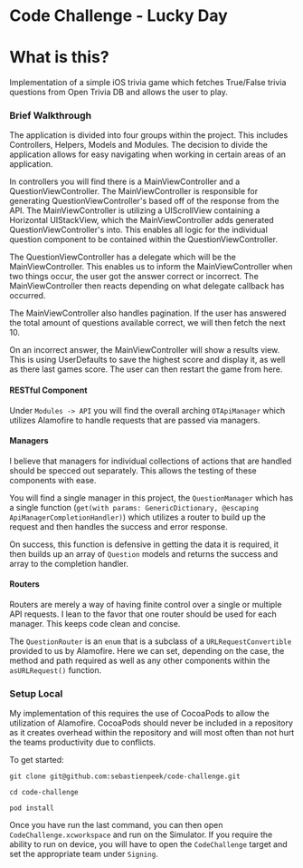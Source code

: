 Code Challenge - Lucky Day
================
# What is this?

Implementation of a simple iOS trivia game which fetches True/False trivia questions from Open Trivia DB and allows the user to play.

### Brief Walkthrough

The application is divided into four groups within the project. This includes Controllers, Helpers, Models and Modules. The decision to divide the application allows for easy navigating when working in certain areas of an application.

In controllers you will find there is a MainViewController and a QuestionViewController. The MainViewController is responsible for generating QuestionViewController's based off of the response from the API. The MainViewController is utilizing a UIScrollView containing a Horizontal UIStackView, which the MainViewController adds generated QuestionViewController's into. This enables all logic for the individual question component to be contained within the QuestionViewController.

The QuestionViewController has a delegate which will be the MainViewController. This enables us to inform the MainViewController when two things occur, the user got the answer correct or incorrect. The MainViewController then reacts depending on what delegate callback has occurred.

The MainViewController also handles pagination. If the user has answered the total amount of questions available correct, we will then fetch the next 10.

On an incorrect answer, the MainViewController will show a results view. This is using UserDefaults to save the highest score and display it, as well as there last games score. The user can then restart the game from here.

#### RESTful Component

Under `Modules -> API` you will find the overall arching `OTApiManager` which utilizes Alamofire to handle requests that are passed via managers.

#### Managers

I believe that managers for individual collections of actions that are handled should be specced out separately. This allows the testing of these components with ease.

You will find a single manager in this project, the `QuestionManager` which has a single function (`get(with params: GenericDictionary, @escaping ApiManagerCompletionHandler)`) which utilizes a router to build up the request and then handles the success and error response.

On success, this function is defensive in getting the data it is required, it then builds up an array of `Question` models and returns the success and array to the completion handler.

#### Routers

Routers are merely a way of having finite control over a single or multiple API requests. I lean to the favor that one router should be used for each manager. This keeps code clean and concise.

The `QuestionRouter` is an `enum` that is a subclass of a `URLRequestConvertible` provided to us by Alamofire. Here we can set, depending on the case, the method and path required as well as any other components within the `asURLRequest()` function.

### Setup Local

My implementation of this requires the use of CocoaPods to allow the utilization of Alamofire. CocoaPods should never be included in a repository as it creates overhead within the repository and will most often than not hurt the teams productivity due to conflicts.

To get started:

`git clone git@github.com:sebastienpeek/code-challenge.git`

`cd code-challenge`

`pod install`

Once you have run the last command, you can then open `CodeChallenge.xcworkspace` and run on the Simulator. If you require the ability to run on device, you will have to open the `CodeChallenge` target and set the appropriate team under `Signing`.